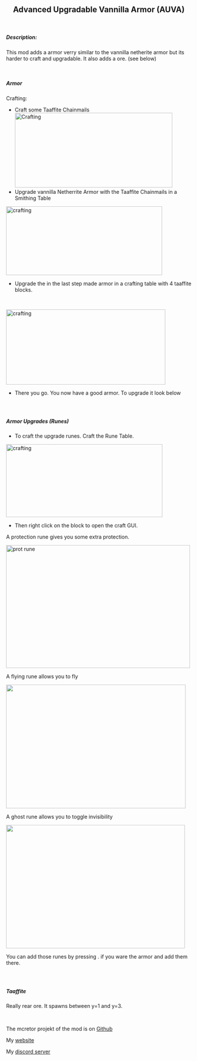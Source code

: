 <h2 style="text-align: center;"><strong>Advanced Upgradable Vannilla Armor (AUVA)</strong></h2>
<p>&nbsp;</p>
<h5>Description:</h5>
<p>This mod adds a armor verry similar to the vannilla netherite armor but its harder to craft and upgradable. It also adds a ore. (see below)</p>
<p>&nbsp;</p>
<h5>Armor</h5>
<p>Crafting:&nbsp;</p>
<ul>
<li>Craft some Taaffite Chainmails<img src="https://i.imgur.com/B9EkDZf.png" alt="Crafting" width="428" height="203" /></li>
<li>Upgrade vannilla Netherrite Armor with the Taaffite Chainmails in a Smithing Table</li>
</ul>
<p><img src="https://i.imgur.com/2802D4m.png" alt="crafting" width="424" height="187" /></p>
<ul>
<li>Upgrade the in the last step made armor in a crafting table with 4 taaffite blocks.</li>
</ul>
<p>&nbsp;</p>
<p><img src="https://i.imgur.com/ixhTPzS.png" alt="crafting" width="433" height="204" /></p>
<ul>
<li>There you go. You now have a good armor. To upgrade it look below</li>
</ul>
<h5>&nbsp;</h5>
<h5>Armor Upgrades (Runes)</h5>
<ul>
<li>To craft the upgrade runes. Craft the Rune Table.</li>
</ul>
<p><img src="https://i.imgur.com/z53Hrm5.png" alt="crafting" width="425" height="198" /></p>
<ul>
<li>Then right click on the block to open the craft GUI.&nbsp;</li>
</ul>
<p>A protection rune gives you some extra protection.</p>
<p><img src="https://i.imgur.com/H51MEBz.png" alt="prot rune" width="500" height="334" /></p>
<p>A flying rune allows you to fly</p>
<p><img src="https://i.imgur.com/TFg9AG9.png" alt="" width="488" height="336" /></p>
<p>A ghost rune allows you to toggle invisibility</p>
<p><img src="https://i.imgur.com/WMrNNgR.png" alt="" width="486" height="335" /></p>
<p>You can add those runes by pressing . if you ware the armor and add them there.</p>
<h5>&nbsp;</h5>
<h5>Taaffite</h5>
<p>Really rear ore. It spawns between y=1 and y=3.&nbsp;</p>
<p>&nbsp;</p>
<p>The mcretor projekt of the mod is on&nbsp;<a href="https://github.com/Ftamino/auva-workspace">Github</a></p>
<p>My&nbsp;<a href="https://ftamino.github.io">website</a></p>
<p>My&nbsp;<a href="https://discord.gg/ysxF6S587W">discord server</a></p>
<h5>&nbsp;</h5>
<p>&nbsp;</p>
